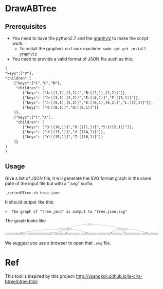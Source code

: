 # DrawABTree
## Prerequisites
* You need to have the python2.7 and the [graphviz](http://www.graphviz.org/) to make the script work.
  * To install the graphviz on Linux machine: `sudo apt-get install graphviz`
* You need to provide a valid format of JSON file such as this:
```
{
"keys":["P"],
"children":[
    {"keys":["C","G","M"],
     "children": [
        {"keys": ["A:[(1,1),(1,2)]","B:[(2,1),(2,2)]"]},
        {"keys": ["D:[(3,1),(3,2)]","E:[(4,1)]","F:[(5,1)]"]},
        {"keys": ["J:[(5,1),(5,2)]","K:[(6,1),(6,2)]","L:[(7,1)]"]},
        {"keys": ["N:[(8,1)]","O:[(9,1)]"]}
    ]},
    {"keys":["T","X"],
     "children": [
        {"keys": ["Q:[(10,1)]","R:[(11,1)]","S:[(12,1)]"]},
        {"keys": ["U:[(13,1)]","V:[(14,1)]"]},
        {"keys": ["Y:[(15,1)]","Z:[(16,1)]"]}
    ]}
]
}

```
## Usage
Give a list of JSON file, it will generate the SVG format graph in the same path of the input file but with a ".svg" surfix.
```
./printBTree.sh tree.json 
```
It should output like this:
```
>  The graph of "tree.json" is output to "tree.json.svg"
```
The graph looks like ![this](/tree.json.png)

We suggest you use a browser to open that `.svg` file.

# Ref
This tool is inspired by this project: http://ysangkok.github.io/js-clrs-btree/btree.html
